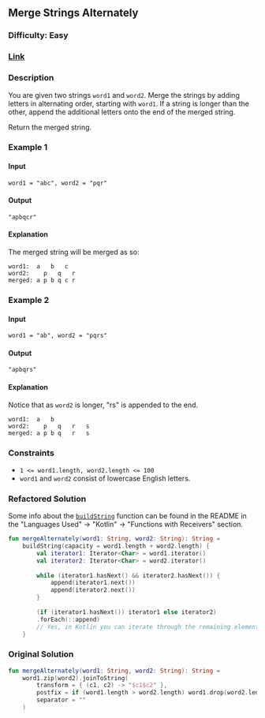 ## Merge Strings Alternately
### Difficulty: Easy
### [Link](https://leetcode.com/problems/merge-strings-alternately/)

### Description

You are given two strings `word1` and `word2`. Merge the strings by adding letters in alternating order, starting with `word1`. If a string is longer than the other, append the additional letters onto the end of the merged string.

Return the merged string.

### Example 1

#### Input
`word1 = "abc", word2 = "pqr"`

#### Output
`"apbqcr"`

#### Explanation

The merged string will be merged as so:

```
word1:  a   b   c
word2:    p   q   r
merged: a p b q c r
```

### Example 2

#### Input
`word1 = "ab", word2 = "pqrs"`

#### Output
`"apbqrs"`

#### Explanation

Notice that as `word2` is longer, "rs" is appended to the end.

```
word1:  a   b 
word2:    p   q   r   s
merged: a p b q   r   s
```

### Constraints
- `1 <= word1.length, word2.length <= 100`
- `word1` and `word2` consist of lowercase English letters.

### Refactored Solution

Some info about the [`buildString`](https://kotlinlang.org/api/latest/jvm/stdlib/kotlin.text/build-string.html) function can be found in the README in the "Languages Used" -> "Kotlin" -> "Functions with Receivers" section.

```kotlin
fun mergeAlternately(word1: String, word2: String): String =
    buildString(capacity = word1.length + word2.length) {
        val iterator1: Iterator<Char> = word1.iterator()
        val iterator2: Iterator<Char> = word2.iterator()
        
        while (iterator1.hasNext() && iterator2.hasNext()) {
            append(iterator1.next())
            append(iterator2.next())
        }
        
        (if (iterator1.hasNext()) iterator1 else iterator2)
        .forEach(::append)
        // Yes, in Kotlin you can iterate through the remaining elements of an iterator using a for loop or forEach.
    }
```

### Original Solution

```kotlin
fun mergeAlternately(word1: String, word2: String): String =
    word1.zip(word2).joinToString(
        transform = { (c1, c2) -> "$c1$c2" },
        postfix = if (word1.length > word2.length) word1.drop(word2.length) else word2.drop(word1.length),
        separator = ""
    )
```